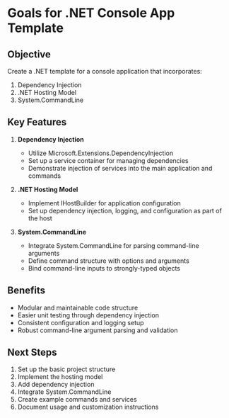 # Goals for .NET Console App Template

## Objective
Create a .NET template for a console application that incorporates:
1. Dependency Injection
2. .NET Hosting Model
3. System.CommandLine

## Key Features
1. **Dependency Injection**
    - Utilize Microsoft.Extensions.DependencyInjection
    - Set up a service container for managing dependencies
    - Demonstrate injection of services into the main application and commands

2. **.NET Hosting Model**
    - Implement IHostBuilder for application configuration
    - Set up dependency injection, logging, and configuration as part of the host

3. **System.CommandLine**
    - Integrate System.CommandLine for parsing command-line arguments
    - Define command structure with options and arguments
    - Bind command-line inputs to strongly-typed objects

## Benefits
- Modular and maintainable code structure
- Easier unit testing through dependency injection
- Consistent configuration and logging setup
- Robust command-line argument parsing and validation

## Next Steps
1. Set up the basic project structure
2. Implement the hosting model
3. Add dependency injection
4. Integrate System.CommandLine
5. Create example commands and services
6. Document usage and customization instructions